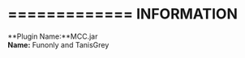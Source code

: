 =============
INFORMATION
=============
**Plugin Name:**MCC.jar<br>
**Name:** Funonly and TanisGrey

